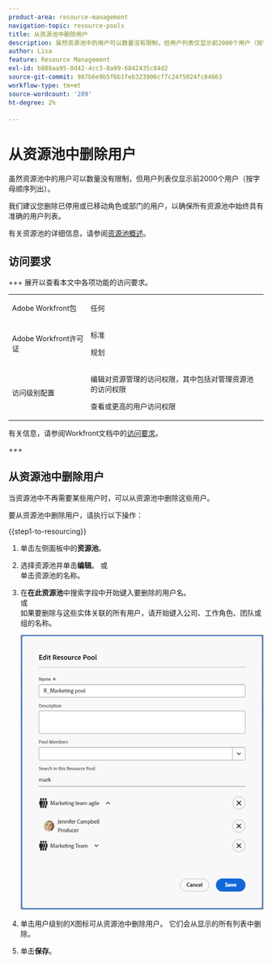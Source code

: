 ```yaml
---
product-area: resource-management
navigation-topic: resource-pools
title: 从资源池中删除用户
description: 虽然资源池中的用户可以数量没有限制，但用户列表仅显示前2000个用户（按字母顺序列出）。
author: Lisa
feature: Resource Management
exl-id: b888aa95-8d42-4cc3-8a99-6842435c84d2
source-git-commit: 987b6e9b5f6b1feb323906cf7c24f5024fc84663
workflow-type: tm+mt
source-wordcount: '289'
ht-degree: 2%

---
```


# 从资源池中删除用户

虽然资源池中的用户可以数量没有限制，但用户列表仅显示前2000个用户（按字母顺序列出）。

我们建议您删除已停用或已移动角色或部门的用户，以确保所有资源池中始终具有准确的用户列表。

有关资源池的详细信息，请参阅[资源池概述](../../../resource-mgmt/resource-planning/resource-pools/work-with-resource-pools.md)。

## 访问要求

+++ 展开以查看本文中各项功能的访问要求。

<table style="table-layout:auto"> 
 <col> 
 <col> 
 <tbody> 
  <tr> 
   <td>Adobe Workfront包</td> 
   <td><p>任何</p></td> 
  </tr> 
  <tr> 
   <td>Adobe Workfront许可证</td> 
   <td><p>标准</p>
   <p>规划</p></td>
  </tr> 
  <tr> 
   <td>访问级别配置</td> 
   <td> <p>编辑对资源管理的访问权限，其中包括对管理资源池的访问权限</p> <p>查看或更高的用户访问权限</p></td> 
  </tr>
 </tbody> 
</table>

有关信息，请参阅Workfront文档中的[访问要求](/help/quicksilver/administration-and-setup/add-users/access-levels-and-object-permissions/access-level-requirements-in-documentation.md)。

+++

## 从资源池中删除用户

当资源池中不再需要某些用户时，可以从资源池中删除这些用户。

要从资源池中删除用户，请执行以下操作：

{{step1-to-resourcing}}

1. 单击左侧面板中的&#x200B;**资源池**。
1. 选择资源池并单击&#x200B;**编辑**。
或\
   单击资源池的名称。

1. 在&#x200B;**在此资源池**&#x200B;中搜索字段中开始键入要删除的用户名。\
   或\
   如果要删除与这些实体关联的所有用户，请开始键入公司、工作角色、团队或组的名称。

   ![从资源池中删除用户](assets/remove-users-from-resource-pool.png)

1. 单击用户级别的X图标可从资源池中删除用户。 它们会从显示的所有列表中删除。
   <!--Or  
   To remove all users associated with a job role, group, team, or company, click **Remove** at the job role, group, team level, or company level. This removes all the users associated with that job role, group, team, or company from the Resource Pool.-->

1. 单击&#x200B;**保存**。
